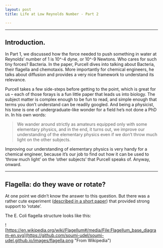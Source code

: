 ```yaml
---
layout: post
title: Life at Low Reynolds Number - Part 2

---
```


<hr>

## Introduction.

In Part 1, we discussed how the force needed to push something in water at Reynolds’ number of 1 is 10^-4 dyne, or 10^-9 Newtons. Who cares for such tiny forces? Bacteria. In the paper, Purcell dives into talking about Bacteria, their flagella and chemotaxis. More importantly for chemical engineers, he talks about diffusion and provides a very nice framework to understand its relevance.

Purcell takes a few side-steps before getting to the point, which is great for us – each of those forays is a fun little paper that leads us into biology. The subject matter is complex enough to be fun to read, and simple enough that terms you don’t understand can be readily googled. And being a physicist, his tone is one of undergraduate-like wonder for a field he’s not done a PhD in. In his own words:

>We wander around strictly as amateurs equipped only with some elementary physics, and in the end, it turns out, we improve our understanding of the elementary physics even if we don’t throw much light on the other subjects.

Improving our understanding of elementary physics is very handy for a chemical engineer, because it’s our job to find out how it can be used to ‘throw much light’ on the ‘other subjects’ that Purcell speaks of. Anyway, onward. 

<hr>

## Flagella: do they wave or rotate?

At one point we didn’t know the answer to this question. But there was a rather cute experiment ([described in a short paper](https://www.nature.com/articles/249073a0)) that provided strong support to ‘rotate’.

The E. Coli flagella structure looks like this:

![https://en.wikipedia.org/wiki/Flagellum#/media/File:Flagellum_base_diagram-en.svg](https://github.com/soumi-udel/soumi-udel.github.io/images/flagella.png "From Wikipedia")